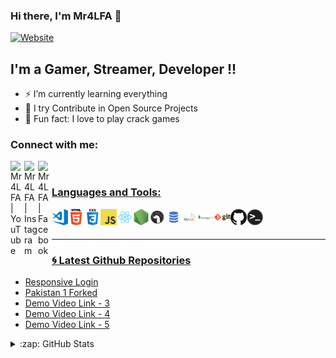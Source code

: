 ### Hi there, I'm Mr4LFA 👋

[![Website](https://img.shields.io/website?label=Contact&style=for-the-badge&url=https%3A%2F%2Ffb.com/Mr4lfa)](https://www.fb.com/masyasinarafat)

## I'm a Gamer, Streamer, Developer !!


- ⚡ I’m currently learning everything
- 🥅 I try Contribute in Open Source Projects
- 🌱 Fun fact: I love to play crack games

### Connect with me:

<a href="https://youtube.com/Mr4LFA" /><img align="left" alt="Mr4LFA | YouTube" width="22px" src="https://cdn.jsdelivr.net/npm/simple-icons@v3/icons/youtube.svg" />
<a href="https://instagram.com/Mr4LFA"><img align="left" alt="Mr4LFA  | Instagram" width="22px" src="https://cdn.jsdelivr.net/npm/simple-icons@v3/icons/instagram.svg" />
<a href="https://fb.com/Mr4LFA"><img align="left" alt="Mr4LFA | Facebook" width="22px" src="https://cdn.jsdelivr.net/npm/simple-icons@v3/icons/facebook.svg" />

<br />

### Languages and Tools:

<img align="left" alt="Visual Studio Code" width="26px" src="https://raw.githubusercontent.com/github/explore/80688e429a7d4ef2fca1e82350fe8e3517d3494d/topics/visual-studio-code/visual-studio-code.png" />
<img align="left" alt="HTML5" width="26px" src="https://raw.githubusercontent.com/github/explore/80688e429a7d4ef2fca1e82350fe8e3517d3494d/topics/html/html.png" />
<img align="left" alt="CSS3" width="26px" src="https://raw.githubusercontent.com/github/explore/80688e429a7d4ef2fca1e82350fe8e3517d3494d/topics/css/css.png" />
<img align="left" alt="JavaScript" width="26px" src="https://raw.githubusercontent.com/github/explore/80688e429a7d4ef2fca1e82350fe8e3517d3494d/topics/javascript/javascript.png" />
<img align="left" alt="React" width="26px" src="https://raw.githubusercontent.com/github/explore/80688e429a7d4ef2fca1e82350fe8e3517d3494d/topics/react/react.png" />
<img align="left" alt="Node.js" width="26px" src="https://raw.githubusercontent.com/github/explore/80688e429a7d4ef2fca1e82350fe8e3517d3494d/topics/nodejs/nodejs.png" />
<img align="left" alt="Deno" width="26px" src="https://raw.githubusercontent.com/github/explore/361e2821e2dea67711cde99c9c40ed357061cf27/topics/deno/deno.png" />
<img align="left" alt="SQL" width="26px" src="https://raw.githubusercontent.com/github/explore/80688e429a7d4ef2fca1e82350fe8e3517d3494d/topics/sql/sql.png" />
<img align="left" alt="MySQL" width="26px" src="https://raw.githubusercontent.com/github/explore/80688e429a7d4ef2fca1e82350fe8e3517d3494d/topics/mysql/mysql.png" />
<img align="left" alt="MongoDB" width="26px" src="https://raw.githubusercontent.com/github/explore/80688e429a7d4ef2fca1e82350fe8e3517d3494d/topics/mongodb/mongodb.png" />
<img align="left" alt="Git" width="26px" src="https://raw.githubusercontent.com/github/explore/80688e429a7d4ef2fca1e82350fe8e3517d3494d/topics/git/git.png" />
<img align="left" alt="GitHub" width="26px" src="https://raw.githubusercontent.com/github/explore/78df643247d429f6cc873026c0622819ad797942/topics/github/github.png" />
<img align="left" alt="Terminal" width="26px" src="https://raw.githubusercontent.com/github/explore/80688e429a7d4ef2fca1e82350fe8e3517d3494d/topics/terminal/terminal.png" />

<br />
<br />

---

### 🌀 Latest Github Repositories

<!-- Github:START -->
- [Responsive Login](https://github.com/Mr4LFA/res-login)
- [Pakistan 1 Forked](https://github.com/Mr4LFA/mas)
- [Demo Video Link - 3](https://www.youtube.com/VideoLink)
- [Demo Video Link - 4](https://www.youtube.com/VideoLink)
- [Demo Video Link - 5](https://www.youtube.com/VideoLink)
<!-- Github:END -->


<details>
  <summary>:zap: GitHub Stats</summary>

  <img align="left" alt="Mr4LFA's GitHub Stats" src="https://github-readme-stats.codestackr.vercel.app/api?username=Mr4LFA&show_icons=true&hide_border=true" />

</details>
